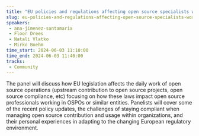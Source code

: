 ```yaml
---
title: "EU policies and regulations affecting open source specialists working in OSPOs"
slug: eu-policies-and-regulations-affecting-open-source-specialists-working-in-ospos
speakers:
 - ana-jimenez-santamaria
 - Floor Drees
 - Natali Vlatko
 - Mirko Boehm
time_start: 2024-06-03 11:10:00
time_end: 2024-06-03 11:40:00
tracks:
 - Community
---
```


The panel will discuss how EU legislation affects the daily work of open source operations (upstream contribution to open source projects, open source compliance, etc) focusing on how these laws impact open source professionals working in OSPOs or similar entities. Panelists will cover some of the recent policy updates, the challenges of staying compliant when managing open source contribution and usage within organizations, and their personal experiences in adapting to the changing European regulatory environment.